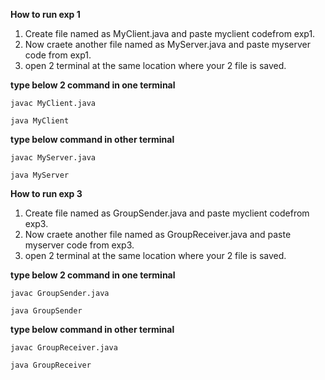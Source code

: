 **How to run exp 1**

1) Create file named as MyClient.java and paste myclient codefrom exp1.
2) Now craete another file named as MyServer.java and paste myserver code from exp1.
3) open 2 terminal at the same location where your 2 file is saved.

**type below 2 command in one terminal**

    javac MyClient.java
    
    java MyClient
    
**type below command in other terminal**

    javac MyServer.java
    
    java MyServer


**How to run exp 3**

1) Create file named as GroupSender.java and paste myclient codefrom exp3.
2) Now craete another file named as GroupReceiver.java and paste myserver code from exp3.
3) open 2 terminal at the same location where your 2 file is saved.

**type below 2 command in one terminal**

    javac GroupSender.java
    
    java GroupSender
    
**type below command in other terminal**

    javac GroupReceiver.java
    
    java GroupReceiver


